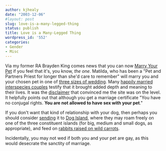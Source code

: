 ```yaml
---
author: kjhealy
date: "2003-12-06"
#layout: post
slug: love-is-a-many-legged-thing
status: publish
title: Love is a Many-Legged Thing
wordpress_id: '552'
categories:
- Gender
- Misc
---
```


Via my former RA Brayden King comes news that you can now [Marry Your Pet](http://www.marryyourpet.com/) if you feel that it's, you know, *the one*. Matilda, who has been a "Pet and Partners Priest for longer than she'd care to remember" will marry you and your chosen pet in one of [three sizes of wedding](http://www.marryyourpet.com/examples.php). Many [happily married interspecies couples](http://www.marryyourpet.com/previously.php) testify that it brought added depth and meaning to their lives. It was the [disclaimer](http://www.marryyourpet.com/disclaimer.php) that convinced me the site was on the level. It helpfully points out that although you get a marriage certificate "You have no conjugal rights. **You are not allowed to have sex with your pet**."

If you don't want that kind of relationship with your dog, then perhaps you should consider [sending](http://www.thedogisland.com/sendyourdog.html) it to [Dog Island](http://www.thedogisland.com/), where they may roam freely on one of the three constituent islands (for big, medium and small dogs, as appropriate), and feed on [rabbits raised on wild carrots](http://www.thedogisland.com/FAQ.html).

Incidentally, you may not wed if both you and your pet are gay, as this would desecrate the sanctity of marriage.
